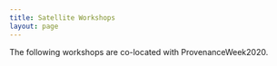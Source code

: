 ```yaml
---
title: Satellite Workshops
layout: page
---
```


The following workshops are co-located with ProvenanceWeek2020.
